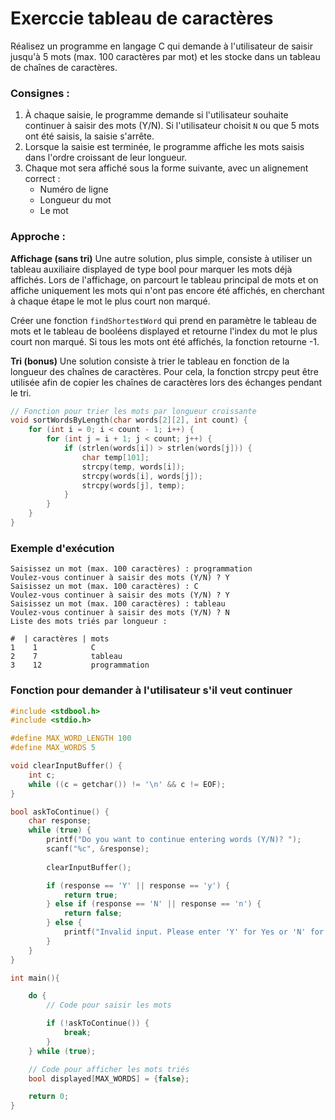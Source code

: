 # Exerccie tableau de caractères

Réalisez un programme en langage C qui demande à l'utilisateur de saisir jusqu'à 5 mots (max. 100 caractères par mot) et les stocke dans un tableau de chaînes de caractères. 

### Consignes :
1. À chaque saisie, le programme demande si l'utilisateur souhaite continuer à saisir des mots (Y/N). Si l'utilisateur choisit `N` ou que 5 mots ont été saisis, la saisie s'arrête.
2. Lorsque la saisie est terminée, le programme affiche les mots saisis dans l'ordre croissant de leur longueur.
3. Chaque mot sera affiché sous la forme suivante, avec un alignement correct :
   - Numéro de ligne
   - Longueur du mot
   - Le mot

### Approche :
**Affichage (sans tri)**
Une autre solution, plus simple, consiste à utiliser un tableau auxiliaire displayed de type bool pour marquer les mots déjà affichés. Lors de l'affichage, on parcourt le tableau principal de mots et on affiche uniquement les mots qui n'ont pas encore été affichés, en cherchant à chaque étape le mot le plus court non marqué.

Créer une fonction `findShortestWord` qui prend en paramètre le tableau de mots et le tableau de booléens displayed et retourne l'index du mot le plus court non marqué. Si tous les mots ont été affichés, la fonction retourne -1.

**Tri (bonus)**
Une solution consiste à trier le tableau en fonction de la longueur des chaînes de caractères. Pour cela, la fonction strcpy peut être utilisée afin de copier les chaînes de caractères lors des échanges pendant le tri.

```c
// Fonction pour trier les mots par longueur croissante
void sortWordsByLength(char words[2][2], int count) {
    for (int i = 0; i < count - 1; i++) {
        for (int j = i + 1; j < count; j++) {
            if (strlen(words[i]) > strlen(words[j])) {
                char temp[101];
                strcpy(temp, words[i]);
                strcpy(words[i], words[j]);
                strcpy(words[j], temp);
            }
        }
    }
}
```


### Exemple d'exécution
```
Saisissez un mot (max. 100 caractères) : programmation
Voulez-vous continuer à saisir des mots (Y/N) ? Y
Saisissez un mot (max. 100 caractères) : C
Voulez-vous continuer à saisir des mots (Y/N) ? Y
Saisissez un mot (max. 100 caractères) : tableau
Voulez-vous continuer à saisir des mots (Y/N) ? N
Liste des mots triés par longueur :

#  | caractères | mots
1    1            C
2    7            tableau
3    12           programmation
```

### Fonction pour demander à l'utilisateur s'il veut continuer
```c
#include <stdbool.h>
#include <stdio.h>

#define MAX_WORD_LENGTH 100
#define MAX_WORDS 5

void clearInputBuffer() {
    int c;
    while ((c = getchar()) != '\n' && c != EOF);
}

bool askToContinue() {
    char response;
    while (true) {
        printf("Do you want to continue entering words (Y/N)? ");
        scanf("%c", &response);
        
        clearInputBuffer();

        if (response == 'Y' || response == 'y') {
            return true;
        } else if (response == 'N' || response == 'n') {
            return false;
        } else {
            printf("Invalid input. Please enter 'Y' for Yes or 'N' for No.\n");
        }
    }
}

int main(){

    do {
        // Code pour saisir les mots

        if (!askToContinue()) {
            break;
        }
    } while (true);

    // Code pour afficher les mots triés
    bool displayed[MAX_WORDS] = {false};

    return 0;
}
```